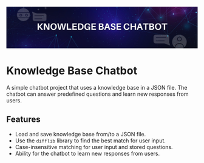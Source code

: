 ![banner](https://github.com/Gladwin-George/Chatbot-that-learns-from-user/blob/main/banner.png)

# Knowledge Base Chatbot

A simple chatbot project that uses a knowledge base in a JSON file. The chatbot can answer predefined questions and learn new responses from users.

## Features

- Load and save knowledge base from/to a JSON file.
- Use the `difflib` library to find the best match for user input.
- Case-insensitive matching for user input and stored questions.
- Ability for the chatbot to learn new responses from users.
